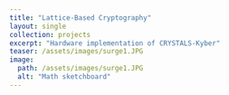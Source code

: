 ```yaml
---
title: "Lattice-Based Cryptography"
layout: single
collection: projects
excerpt: "Hardware implementation of CRYSTALS-Kyber"
teaser: /assets/images/surge1.JPG
image:
  path: /assets/images/surge1.JPG
  alt: "Math sketchboard"
---
```

